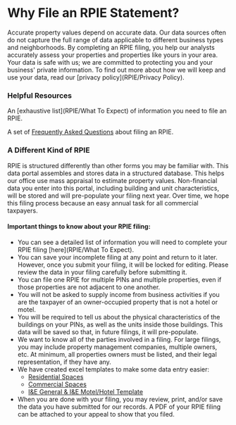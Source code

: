 # Why File an RPIE Statement?

Accurate property values depend on accurate data. Our data sources often do not capture the full range of data applicable to different business types and neighborhoods. By completing  an RPIE filing, you help our analysts accurately assess your properties and properties like yours in your area. Your data is safe with us; we are committed to protecting you and your business' private information. To find out more about how we will keep and use your data, read our [privacy policy](RPIE/Privacy Policy).

### Helpful Resources

An [exhaustive list](RPIE/What To Expect) of information you need to file an RPIE.

A set of [Frequently Asked Questions](RPIE/FAQs) about filing an RPIE.


### A Different Kind of RPIE

RPIE is structured differently than other forms you may be familiar with. This data portal assembles and stores data in a structured database.  This helps our office use mass appraisal to estimate property values. Non-financial data you enter into this portal, including building and unit characteristics, will be stored and will pre-populate your filing next year. Over time, we hope this filing process because an easy annual task for all commercial taxpayers. 

#### Important things to know about your RPIE filing:

* You can see a detailed list of information you will need to complete your RPIE filing [here](RPIE/What To Expect).
* You can save your incomplete filing at any point and return to it later. However, once you submit your filing, it will be locked for editing. Please review the data in your filing carefully before submitting it.
* You can file one RPIE for multiple PINs and multiple properties, even if those properties are not adjacent to one another.
* You will not be asked to supply income from business activities if you are the taxpayer of an owner-occupied property that is not a hotel or motel. 
* You will be required to tell us about the physical characteristics of the buildings on your PINs, as well as the units inside those buildings. This data will be saved so that, in future filings, it will pre-populate.
* We want to know all of the parties involved in a filing. For large filings, you may include property management companies, multiple owners, etc. At minimum, all properties owners must be listed, and their legal representation, if they have any.
* We have created excel templates to make some data entry easier:
    * [Residential Spaces](templates/2021-rpie-residential-spaces-template.xlsx)
    * [Commercial Spaces](templates/2021-rpie-commercial-spaces-template.xlsx)
    * [I&E General & I&E Motel/Hotel Template](templates/rpie-ie-templates.xlsx)
* When you are done with your filing, you may review, print, and/or save the data you have submitted for our records. A PDF of your RPIE filing can be attached to your appeal to show that you filed.
